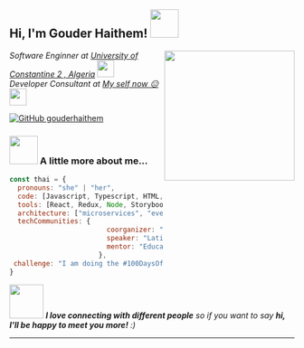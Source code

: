<h2> Hi, I'm Gouder Haithem! <img src="https://media.giphy.com/media/mGcNjsfWAjY5AEZNw6/giphy.gif" width="50"></h2><img align='right' src="https://media.giphy.com/media/ieyl9zmCjO4b4t6qoY/giphy.gif" width="230">
<p><em>Software Enginner at <a href="https://elearning.univ-constantine2.dz/elearning/index.php">University of Constantine 2 , Algeria</a>
  <img src="https://giphy.com/gifs/looking-screen-look-at-Qt1jk5Q49C3h5CrlBe/fullscreen" width="30"></br>Developer Consultant at <a href="https://gouder-haithem.vercel.app/">My self now 😑</a><img src="https://media.giphy.com/media/WUlplcMpOCEmTGBtBW/giphy.gif" width="30"> 
</em></p>



[![GitHub gouderhaithem](https://img.shields.io/github/followers/gouderhaithem?label=follow&style=social)](https://github.com/gouderhaithem)


### <img src="https://media.giphy.com/media/VgCDAzcKvsR6OM0uWg/giphy.gif" width="50"> A little more about me...  

```javascript
const thai = {
  pronouns: "she" | "her",
  code: [Javascript, Typescript, HTML, CSS, Ruby, Python, Java],
  tools: [React, Redux, Node, Storybook, Styled-Components, Jest, Docker],
  architecture: ["microservices", "event-driven", "design system pattern"],
  techCommunities: {
                        coorganizer: "AfroPython",
                        speaker: "Latinity",
                        mentor: "EducaTRANSforma"
                      },
 challenge: "I am doing the #100DaysOfCode challenge focused on react and typescript"
}
```

<img src="https://media.giphy.com/media/LnQjpWaON8nhr21vNW/giphy.gif" width="60"> <em><b>I love connecting with different people</b> so if you want to say <b>hi, I'll be happy to meet you more!</b> :)</em>

---
